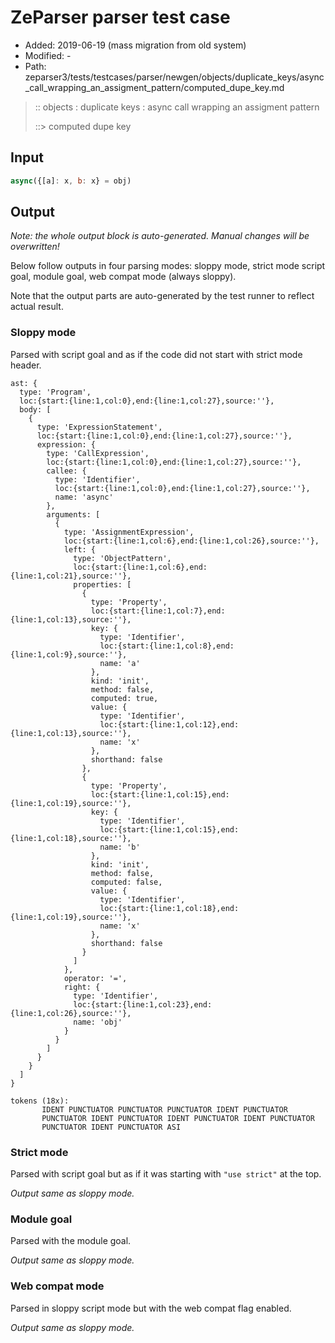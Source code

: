 # ZeParser parser test case

- Added: 2019-06-19 (mass migration from old system)
- Modified: -
- Path: zeparser3/tests/testcases/parser/newgen/objects/duplicate_keys/async_call_wrapping_an_assigment_pattern/computed_dupe_key.md

> :: objects : duplicate keys : async call wrapping an assigment pattern
>
> ::> computed dupe key

## Input

`````js
async({[a]: x, b: x} = obj)
`````

## Output

_Note: the whole output block is auto-generated. Manual changes will be overwritten!_

Below follow outputs in four parsing modes: sloppy mode, strict mode script goal, module goal, web compat mode (always sloppy).

Note that the output parts are auto-generated by the test runner to reflect actual result.

### Sloppy mode

Parsed with script goal and as if the code did not start with strict mode header.

`````
ast: {
  type: 'Program',
  loc:{start:{line:1,col:0},end:{line:1,col:27},source:''},
  body: [
    {
      type: 'ExpressionStatement',
      loc:{start:{line:1,col:0},end:{line:1,col:27},source:''},
      expression: {
        type: 'CallExpression',
        loc:{start:{line:1,col:0},end:{line:1,col:27},source:''},
        callee: {
          type: 'Identifier',
          loc:{start:{line:1,col:0},end:{line:1,col:27},source:''},
          name: 'async'
        },
        arguments: [
          {
            type: 'AssignmentExpression',
            loc:{start:{line:1,col:6},end:{line:1,col:26},source:''},
            left: {
              type: 'ObjectPattern',
              loc:{start:{line:1,col:6},end:{line:1,col:21},source:''},
              properties: [
                {
                  type: 'Property',
                  loc:{start:{line:1,col:7},end:{line:1,col:13},source:''},
                  key: {
                    type: 'Identifier',
                    loc:{start:{line:1,col:8},end:{line:1,col:9},source:''},
                    name: 'a'
                  },
                  kind: 'init',
                  method: false,
                  computed: true,
                  value: {
                    type: 'Identifier',
                    loc:{start:{line:1,col:12},end:{line:1,col:13},source:''},
                    name: 'x'
                  },
                  shorthand: false
                },
                {
                  type: 'Property',
                  loc:{start:{line:1,col:15},end:{line:1,col:19},source:''},
                  key: {
                    type: 'Identifier',
                    loc:{start:{line:1,col:15},end:{line:1,col:18},source:''},
                    name: 'b'
                  },
                  kind: 'init',
                  method: false,
                  computed: false,
                  value: {
                    type: 'Identifier',
                    loc:{start:{line:1,col:18},end:{line:1,col:19},source:''},
                    name: 'x'
                  },
                  shorthand: false
                }
              ]
            },
            operator: '=',
            right: {
              type: 'Identifier',
              loc:{start:{line:1,col:23},end:{line:1,col:26},source:''},
              name: 'obj'
            }
          }
        ]
      }
    }
  ]
}

tokens (18x):
       IDENT PUNCTUATOR PUNCTUATOR PUNCTUATOR IDENT PUNCTUATOR
       PUNCTUATOR IDENT PUNCTUATOR IDENT PUNCTUATOR IDENT PUNCTUATOR
       PUNCTUATOR IDENT PUNCTUATOR ASI
`````

### Strict mode

Parsed with script goal but as if it was starting with `"use strict"` at the top.

_Output same as sloppy mode._

### Module goal

Parsed with the module goal.

_Output same as sloppy mode._

### Web compat mode

Parsed in sloppy script mode but with the web compat flag enabled.

_Output same as sloppy mode._
